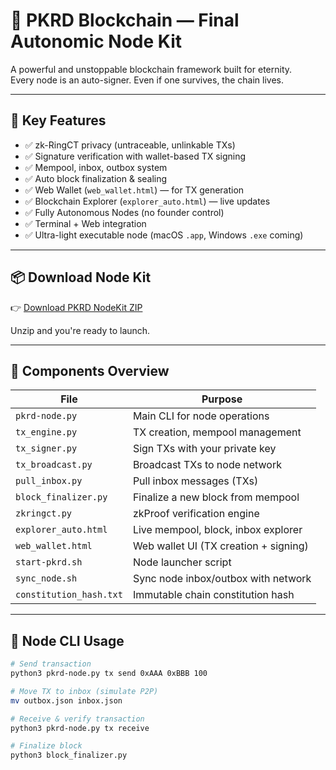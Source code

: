 # 🚀 PKRD Blockchain — Final Autonomic Node Kit

A powerful and unstoppable blockchain framework built for eternity.  
Every node is an auto-signer. Even if one survives, the chain lives.

---

## 🌟 Key Features

- ✅ zk-RingCT privacy (untraceable, unlinkable TXs)
- ✅ Signature verification with wallet-based TX signing
- ✅ Mempool, inbox, outbox system
- ✅ Auto block finalization & sealing
- ✅ Web Wallet (`web_wallet.html`) — for TX generation
- ✅ Blockchain Explorer (`explorer_auto.html`) — live updates
- ✅ Fully Autonomous Nodes (no founder control)
- ✅ Terminal + Web integration
- ✅ Ultra-light executable node (macOS `.app`, Windows `.exe` coming)

---

## 📦 Download Node Kit

👉 [Download PKRD NodeKit ZIP](https://github.com/MMKUK/PKRD_Blockchain/raw/main/PKRD-NodeKit.zip)

Unzip and you're ready to launch.

---

## 🔧 Components Overview

| File                  | Purpose                                |
|-----------------------|----------------------------------------|
| `pkrd-node.py`        | Main CLI for node operations           |
| `tx_engine.py`        | TX creation, mempool management        |
| `tx_signer.py`        | Sign TXs with your private key         |
| `tx_broadcast.py`     | Broadcast TXs to node network          |
| `pull_inbox.py`       | Pull inbox messages (TXs)              |
| `block_finalizer.py`  | Finalize a new block from mempool      |
| `zkringct.py`         | zkProof verification engine            |
| `explorer_auto.html`  | Live mempool, block, inbox explorer    |
| `web_wallet.html`     | Web wallet UI (TX creation + signing)  |
| `start-pkrd.sh`       | Node launcher script                   |
| `sync_node.sh`        | Sync node inbox/outbox with network    |
| `constitution_hash.txt`| Immutable chain constitution hash     |

---

## 🧪 Node CLI Usage

```bash
# Send transaction
python3 pkrd-node.py tx send 0xAAA 0xBBB 100

# Move TX to inbox (simulate P2P)
mv outbox.json inbox.json

# Receive & verify transaction
python3 pkrd-node.py tx receive

# Finalize block
python3 block_finalizer.py
